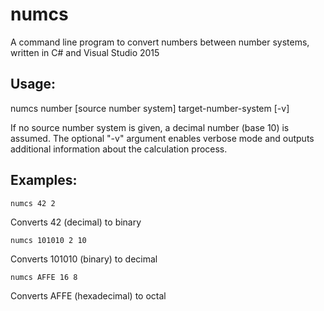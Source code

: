 # numcs
A command line program to convert numbers between number systems, written in C# and Visual Studio 2015

## Usage:

numcs number [source number system] target-number-system [-v]

If no source number system is given, a decimal number (base 10) is assumed.
The optional "-v" argument enables verbose mode and outputs additional information about the calculation process.

## Examples:

    numcs 42 2
Converts 42 (decimal) to binary

    numcs 101010 2 10
Converts 101010 (binary) to decimal

    numcs AFFE 16 8
Converts AFFE (hexadecimal) to octal
